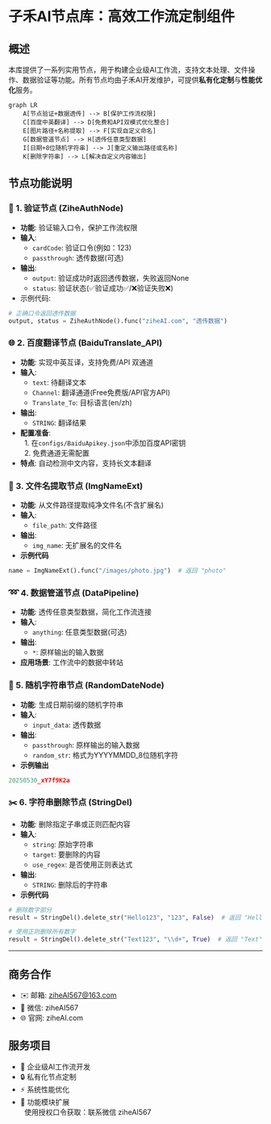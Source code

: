 # 子禾AI节点库：高效工作流定制组件

## 概述
本库提供了一系列实用节点，用于构建企业级AI工作流，支持文本处理、文件操作、数据验证等功能。所有节点均由子禾AI开发维护，可提供**私有化定制**与**性能优化**服务。

```mermaid
graph LR
    A[节点验证+数据透传] --> B[保护工作流权限]
    C[百度中英翻译] --> D[免费和API双模式优化整合]
    E[图片路径+名称提取] --> F[实现自定义命名]
    G[数据管道节点] --> H[透传任意类型数据]
    I[日期+8位随机字符串] --> J[重定义输出路径或名称]
    K[删除字符串] --> L[解决自定义内容输出]
```
## 节点功能说明
### 🔐 1. 验证节点 (ZiheAuthNode)

* **功能**: 验证输入口令，保护工作流权限
* **输入**:
  * `cardCode`: 验证口令(例如：123)
  * `passthrough`: 透传数据(可选)
* **输出**:
  * `output`: 验证成功时返回透传数据，失败返回None
  * `status`: 验证状态(✅验证成功✅/❌验证失败❌)
* 示例代码:
```python
# 正确口令返回透传数据
output, status = ZiheAuthNode().func("ziheAI.com", "透传数据")
```
### 🌐 2. 百度翻译节点 (BaiduTranslate_API)
* **功能**: 实现中英互译，支持免费/API 双通道
* **输入**:
  * `text`: 待翻译文本
  * `Channel`: 翻译通道(Free免费版/API官方API)
  * `Translate_To`: 目标语言(en/zh)
* **输出**:
  * `STRING`: 翻译结果
* **配置准备**:  
&nbsp;&nbsp;1. 在`configs/BaiduApikey.json`中添加百度API密钥  
&nbsp;&nbsp;2. 免费通道无需配置  
* **特点**: 自动检测中文内容，支持长文本翻译
### 📂 3. 文件名提取节点 (ImgNameExt)
* **功能**: 从文件路径提取纯净文件名(不含扩展名)
* **输入**:
  * `file_path`: 文件路径
* **输出**:
  * `img_name`: 无扩展名的文件名
* **示例代码**
 ```python
name = ImgNameExt().func("/images/photo.jpg")  # 返回 "photo"
``` 
### ➿ 4. 数据管道节点 (DataPipeline)
* **功能**: 透传任意类型数据，简化工作流连接
* **输入**:
  * `anything`: 任意类型数据(可选)
* **输出**:
  * `*`: 原样输出的输入数据
* **应用场景**: 工作流中的数据中转站
### 🎲 5. 随机字符串节点 (RandomDateNode)
* **功能**: 生成日期前缀的随机字符串
* **输入**:
  * `input_data`: 透传数据
* **输出**:
  * `passthrough`: 原样输出的输入数据
  * `random_str`: 格式为YYYYMMDD_8位随机字符
* **示例输出**
 ```python
20250530_xY7f9K2a
``` 
### ✂️ 6. 字符串删除节点 (StringDel)
* **功能**: 删除指定子串或正则匹配内容
* **输入**:
  * `string`: 原始字符串
  * `target`: 要删除的内容
  * `use_regex`: 是否使用正则表达式
* **输出**:
  * `STRING`: 删除后的字符串
* **示例代码**
 ```python
# 删除数字部分
result = StringDel().delete_str("Hello123", "123", False)  # 返回 "Hello"

# 使用正则删除所有数字
result = StringDel().delete_str("Text123", "\\d+", True)  # 返回 "Text"
```
_______________________________________________________________________________________  
## 商务合作
  * ✉️ 邮箱: ziheAI567@163.com
  * 💬 微信: ziheAI567
  * 🌐 官网: ziheAI.com
## 服务项目
  * 🏢 企业级AI工作流开发
  * 🔒 私有化节点定制
  * ⚡ 系统性能优化
  * 🧩 功能模块扩展  
&nbsp;&nbsp;使用授权口令获取：联系微信 ziheAI567
